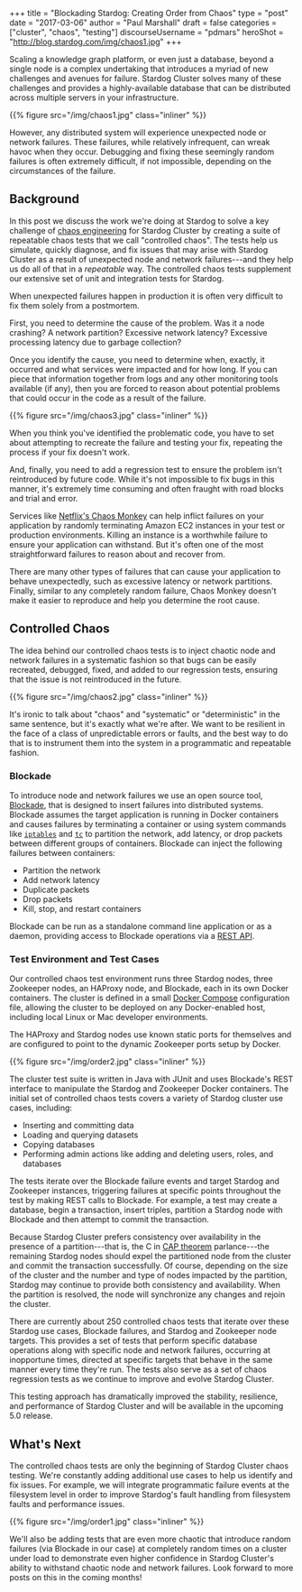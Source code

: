 +++
title = "Blockading Stardog: Creating Order from Chaos"
type = "post"
date = "2017-03-06"
author = "Paul Marshall"
draft = false
categories = ["cluster", "chaos", "testing"]
discourseUsername = "pdmars"
heroShot = "http://blog.stardog.com/img/chaos1.jpg"
+++

Scaling a knowledge graph platform, or even just a database, beyond a single
node is a complex undertaking that introduces a myriad of new challenges and
avenues for failure. Stardog Cluster solves many of these challenges and
provides a highly-available database that can be distributed across multiple
servers in your infrastructure.<!--more-->

{{% figure src="/img/chaos1.jpg" class="inliner" %}}

However, any distributed system will experience unexpected node or network
failures. These failures, while relatively infrequent, can wreak havoc 
when they occur. Debugging and fixing these seemingly random
failures is often extremely difficult, if not impossible, depending on the
circumstances of the failure.

## Background

In this post we discuss the work we're doing at Stardog to solve a key challenge of
[chaos engineering](http://techblog.netflix.com/2014/09/introducing-chaos-engineering.html)
for Stardog Cluster by creating a suite of repeatable chaos tests that we call
"controlled chaos". The tests help us simulate, quickly diagnose, and fix issues
that may arise with Stardog Cluster as a result of unexpected node and network
failures---and they help us do all of that in a *repeatable* way. The controlled chaos tests supplement our extensive set of unit and
integration tests for Stardog.

When unexpected failures happen in production it is often very difficult to fix
them solely from a postmortem. 

First, you need to determine the cause of the
problem. Was it a node crashing? A network partition? Excessive network latency?
Excessive processing latency due to garbage collection? 

Once you identify the cause, you need to determine when, exactly, it
occurred and what services were impacted and for how long. If you can piece
that information together from logs and any other monitoring tools available
(if any), then you are forced to reason about potential problems that could
occur in the code as a result of the failure.

{{% figure src="/img/chaos3.jpg" class="inliner" %}}

When you think you've identified the problematic code, you have to
set about attempting to recreate the failure and testing your fix, repeating
the process if your fix doesn't work. 

And, finally, you need to add a regression
test to ensure the problem isn't reintroduced by future code.
While it's not impossible to fix bugs in this manner, it's extremely
time consuming and often fraught with road blocks and trial and error.

Services like [Netflix's Chaos Monkey](https://github.com/Netflix/SimianArmy/wiki/Chaos-Monkey)
can help inflict failures on your application by randomly terminating Amazon
EC2 instances in your test or production environments. Killing an instance is a
worthwhile failure to ensure your application can withstand. But it's 
often one of the most straightforward failures to reason about and
recover from. 

There are many other types of failures that can cause your
application to behave unexpectedly, such as excessive latency or network
partitions. Finally, similar to any completely random failure, Chaos Monkey
doesn't make it easier to reproduce and help you
determine the root cause.

## Controlled Chaos

The idea behind our controlled chaos tests is to inject chaotic node and
network failures in a systematic fashion so that bugs can be easily recreated,
debugged, fixed, and added to our regression tests, ensuring that the issue is
not reintroduced in the future.

{{% figure src="/img/chaos2.jpg" class="inliner" %}}

It's ironic to talk about "chaos" and "systematic" or "deterministic" in the same sentence, but it's exactly what we're after. We want to be resilient in the face of a class of unpredictable errors or faults, and the best way to do that is to instrument them into the system in a programmatic and repeatable fashion.

### Blockade

To introduce node and network failures we use an open source tool,
[Blockade](https://github.com/worstcase/blockade), that is designed to insert
failures into distributed systems. Blockade assumes the
target application is running in Docker containers and causes failures by
terminating a container or using system commands like [`iptables`](https://en.wikipedia.org/wiki/Iptables) and [`tc`](http://tldp.org/HOWTO/Traffic-Control-HOWTO/intro.html)
to partition the network, add latency, or drop packets between different
groups of containers. Blockade can inject the following failures between
containers:

- Partition the network
- Add network latency
- Duplicate packets
- Drop packets
- Kill, stop, and restart containers

Blockade can be run as a standalone command line application or as a daemon,
providing access to Blockade operations via a
[REST API](http://blockade.readthedocs.io/en/latest/rest.html).

### Test Environment and Test Cases

Our controlled chaos test environment runs three Stardog nodes, three Zookeeper nodes, an HAProxy node, and Blockade, each in its own Docker containers. The
cluster is defined in a small [Docker Compose](https://docs.docker.com/compose/)
configuration file, allowing the cluster to be deployed on any Docker-enabled
host, including local Linux or Mac developer environments. 

The HAProxy and Stardog nodes use known static ports for themselves and are configured to point
to the dynamic Zookeeper ports setup by Docker.

{{% figure src="/img/order2.jpg" class="inliner" %}}

The cluster test suite is written in Java with JUnit and uses Blockade's REST
interface to manipulate the Stardog and Zookeeper Docker containers.
The initial set of controlled chaos tests covers a variety of Stardog
cluster use cases, including:

- Inserting and committing data
- Loading and querying datasets
- Copying databases
- Performing admin actions like adding and deleting users, roles, and databases

The tests iterate over the Blockade failure events and target Stardog and
Zookeeper instances, triggering failures at specific points throughout the test
by making REST calls to Blockade. For example, a test may create a database,
begin a transaction, insert triples, partition a Stardog node with Blockade and
then attempt to commit the transaction. 

Because Stardog Cluster prefers consistency over availability in the presence of a partition---that is, the C in [CAP theorem](https://www.infoq.com/articles/cap-twelve-years-later-how-the-rules-have-changed)
parlance---the remaining Stardog nodes should expel the partitioned node from
the cluster and commit the transaction successfully. Of course, depending on the
size of the cluster and the number and type of nodes impacted by the partition,
Stardog may continue to provide both consistency and availability. When the
partition is resolved, the node will synchronize any changes and rejoin
the cluster.

There are currently about 250 controlled chaos tests that iterate over these
Stardog use cases, Blockade failures, and Stardog and Zookeeper node targets.
This provides a set of tests that perform specific database operations along with
specific node and network failures, occurring at inopportune times, directed
at specific targets that behave in the same manner every time they're run. The
tests also serve as a set of chaos regression tests as we continue to improve
and evolve Stardog Cluster.

This testing approach has dramatically improved the stability, resilience, and performance of Stardog Cluster and will be available in the upcoming 5.0 release.

## What's Next

The controlled chaos tests are only the beginning of Stardog Cluster chaos
testing. We're constantly adding additional use cases to help us identify
and fix issues. For example, we will integrate programmatic failure events at the filesystem level in order to improve Stardog's fault handling from filesystem faults and performance issues.

{{% figure src="/img/order1.jpg" class="inliner" %}}

We'll also be adding tests that are even more chaotic 
that introduce random failures (via Blockade in our case)
at completely random times on a cluster under load to demonstrate even higher
confidence in Stardog Cluster's ability to withstand chaotic node and network
failures. Look forward to more posts on this in the coming months!
